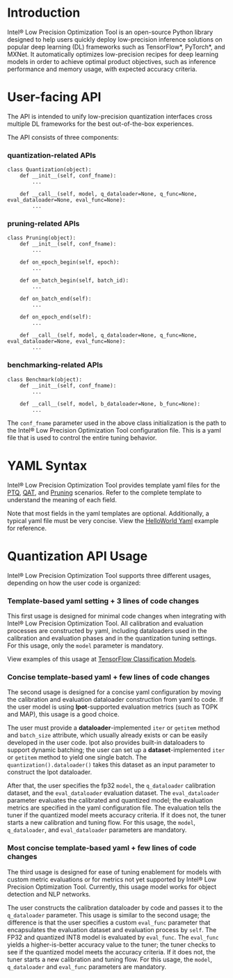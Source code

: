 Introduction
=========================================

Intel® Low Precision Optimization Tool is an open-source Python library designed to help users quickly deploy low-precision inference solutions on popular deep learning (DL) frameworks such as TensorFlow\*, PyTorch\*, and MXNet. It automatically optimizes low-precision recipes for deep learning models in order to achieve optimal product objectives, such as inference performance and memory usage, with expected accuracy criteria.


# User-facing API

The API is intended to unify low-precision quantization interfaces cross multiple DL frameworks for the best out-of-the-box experiences.

The API consists of three components:

### quantization-related APIs
```
class Quantization(object):
    def __init__(self, conf_fname):
        ...

    def __call__(self, model, q_dataloader=None, q_func=None, eval_dataloader=None, eval_func=None):
        ...

```

### pruning-related APIs
```
class Pruning(object):
    def __init__(self, conf_fname):
        ...

    def on_epoch_begin(self, epoch):
        ...

    def on_batch_begin(self, batch_id):
        ...

    def on_batch_end(self):
        ...

    def on_epoch_end(self):
        ...

    def __call__(self, model, q_dataloader=None, q_func=None, eval_dataloader=None, eval_func=None):
        ...
```

### benchmarking-related APIs
```
class Benchmark(object):
    def __init__(self, conf_fname):
        ...

    def __call__(self, model, b_dataloader=None, b_func=None):
        ...
```

The `conf_fname` parameter used in the above class initialization is the path to the Intel® Low Precision Optimization Tool configuration file. This is a yaml file that is used to control the entire tuning behavior.

# YAML Syntax

Intel® Low Precision Optimization Tool provides template yaml files for the [PTQ](../lpot/template/ptq.yaml), [QAT](../lpot/template/qat.yaml), and [Pruning](../lpot/template/pruning.yaml) scenarios. Refer to the complete template to understand the meaning of each field.

Note that most fields in the yaml templates are optional. Additionally, a typical yaml file must be very concise. View the [HelloWorld Yaml](../examples/helloworld/tf2.x/conf.yaml) example for reference.

# Quantization API Usage

Intel® Low Precision Optimization Tool supports three different usages, depending on how the user code is organized:

### Template-based yaml setting + 3 lines of code changes

This first usage is designed for minimal code changes when integrating with Intel® Low Precision Optimization Tool. All calibration and evaluation processes are constructed by yaml, including dataloaders used in the calibration and evaluation phases and in the quantization tuning settings. For this usage, only the `model` parameter is mandatory.

View examples of this usage at [TensorFlow Classification Models](../examples/tensorflow/image_recognition/README.md).

### Concise template-based yaml + few lines of code changes

The second usage is designed for a concise yaml configuration by moving the calibration and evaluation dataloader construction from yaml to code. If the user model is using **lpot**-supported evaluation metrics (such as TOPK and MAP), this usage is a good choice.

The user must provide a **dataloader**-implemented `iter` or `getitem` method and `batch_size` attribute, which usually already exists or can be easily developed in the user code. lpot also provides built-in dataloaders to support dynamic batching; the user can set up a **dataset**-implemented `iter` or `getitem` method to yield one single batch. The `quantization().dataloader()` takes this dataset as an input parameter to construct the lpot dataloader.

After that, the user specifies the fp32 `model`, the `q_dataloader` calibration dataset, and the `eval_dataloader` evaluation dataset. The `eval_dataloader` parameter evaluates the calibrated and quantized model; the evaluation metrics are specified in the yaml configuration file. The evaluation tells the tuner if the quantized model meets accuracy criteria. If it does not, the tuner starts a new calibration and tuning flow. For this usage, the `model`, `q_dataloader`, and `eval_dataloader` parameters are mandatory.

### Most concise template-based yaml + few lines of code changes

The third usage is designed for ease of tuning enablement for models with custom metric evaluations or for metrics not yet supported by Intel® Low Precision Optimization Tool. Currently, this usage model works for object detection and NLP networks.

The user constructs the calibration dataloader by code and passes it to the `q_dataloader` parameter. This usage is similar to the second usage; the difference is that the user specifies a custom `eval_func` parameter that encapsulates the evaluation dataset and evaluation process by `self`. The FP32 and quantized INT8 model is evaluated by `eval_func`. The `eval_func` yields a higher-is-better accuracy value to the tuner; the tuner checks to see if the quantized model meets the accuracy criteria. If it does not, the tuner starts a new calibration and tuning flow. For this usage, the `model`, `q_dataloader` and `eval_func` parameters are mandatory.


